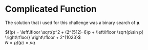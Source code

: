 # Complicated Function

The solution that i used for this challenge was a binary search of **p**.

$f(p) = \left\lfloor \sqrt{p^2 + (2^{512}-6)p + \left\lfloor \sqrt{p\sin p} \right\rfloor} \right\rfloor + 2^{1023}$  
$N = pf(p) = pq$

